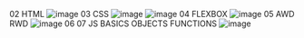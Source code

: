 02 HTML 
![image](https://github.com/user-attachments/assets/ea2025ce-b8d4-4df7-a9d9-6796c4a3631f)
03 CSS
![image](https://github.com/user-attachments/assets/d57d5663-29f7-4c47-b577-0082f693b2db)
![image](https://github.com/user-attachments/assets/1565e66c-e19e-43f2-952e-26ab44cb16bd)
04 FLEXBOX
![image](https://github.com/user-attachments/assets/49bdde9b-b809-4ba6-be4e-b8631dce6dd5)
05 AWD RWD
![image](https://github.com/user-attachments/assets/877245a8-18ee-4c72-8331-a89146572152)
06 07 JS BASICS OBJECTS FUNCTIONS
![image](https://github.com/user-attachments/assets/242ad4de-69e2-4d1e-9c6b-f467f0baf10c)
